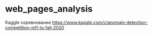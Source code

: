 # web_pages_analysis
Kaggle соревнование https://www.kaggle.com/c/anomaly-detection-competition-ml1-ts-fall-2020
